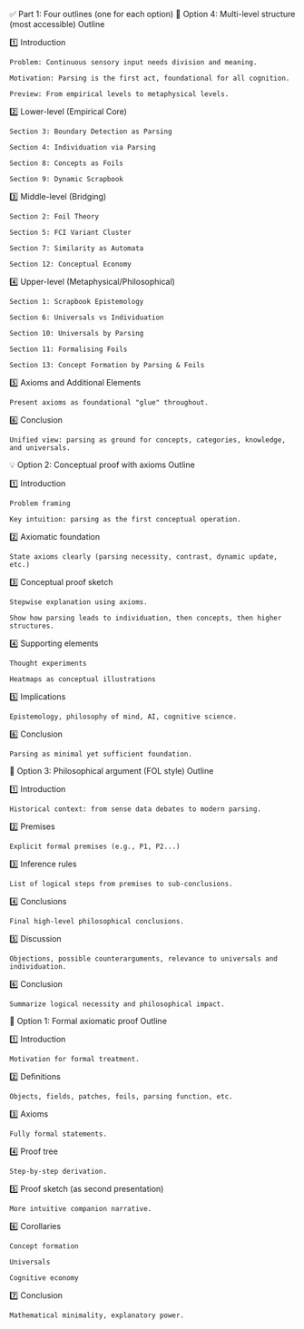 ✅ Part 1: Four outlines (one for each option)
🌟 Option 4: Multi-level structure (most accessible)
Outline

1️⃣ Introduction

    Problem: Continuous sensory input needs division and meaning.

    Motivation: Parsing is the first act, foundational for all cognition.

    Preview: From empirical levels to metaphysical levels.

2️⃣ Lower-level (Empirical Core)

    Section 3: Boundary Detection as Parsing

    Section 4: Individuation via Parsing

    Section 8: Concepts as Foils

    Section 9: Dynamic Scrapbook

3️⃣ Middle-level (Bridging)

    Section 2: Foil Theory

    Section 5: FCI Variant Cluster

    Section 7: Similarity as Automata

    Section 12: Conceptual Economy

4️⃣ Upper-level (Metaphysical/Philosophical)

    Section 1: Scrapbook Epistemology

    Section 6: Universals vs Individuation

    Section 10: Universals by Parsing

    Section 11: Formalising Foils

    Section 13: Concept Formation by Parsing & Foils

5️⃣ Axioms and Additional Elements

    Present axioms as foundational "glue" throughout.

6️⃣ Conclusion

    Unified view: parsing as ground for concepts, categories, knowledge, and universals.

💡 Option 2: Conceptual proof with axioms
Outline

1️⃣ Introduction

    Problem framing

    Key intuition: parsing as the first conceptual operation.

2️⃣ Axiomatic foundation

    State axioms clearly (parsing necessity, contrast, dynamic update, etc.)

3️⃣ Conceptual proof sketch

    Stepwise explanation using axioms.

    Show how parsing leads to individuation, then concepts, then higher structures.

4️⃣ Supporting elements

    Thought experiments

    Heatmaps as conceptual illustrations

5️⃣ Implications

    Epistemology, philosophy of mind, AI, cognitive science.

6️⃣ Conclusion

    Parsing as minimal yet sufficient foundation.

🧠 Option 3: Philosophical argument (FOL style)
Outline

1️⃣ Introduction

    Historical context: from sense data debates to modern parsing.

2️⃣ Premises

    Explicit formal premises (e.g., P1, P2...)

3️⃣ Inference rules

    List of logical steps from premises to sub-conclusions.

4️⃣ Conclusions

    Final high-level philosophical conclusions.

5️⃣ Discussion

    Objections, possible counterarguments, relevance to universals and individuation.

6️⃣ Conclusion

    Summarize logical necessity and philosophical impact.

🧬 Option 1: Formal axiomatic proof
Outline

1️⃣ Introduction

    Motivation for formal treatment.

2️⃣ Definitions

    Objects, fields, patches, foils, parsing function, etc.

3️⃣ Axioms

    Fully formal statements.

4️⃣ Proof tree

    Step-by-step derivation.

5️⃣ Proof sketch (as second presentation)

    More intuitive companion narrative.

6️⃣ Corollaries

    Concept formation

    Universals

    Cognitive economy

7️⃣ Conclusion

    Mathematical minimality, explanatory power.

